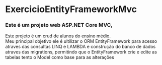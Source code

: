 # ExercicioEntityFrameworkMvc

### Este é um projeto web ASP.NET Core MVC, 

<p> Este projeto é um crud de alunos do ensino médio.<br>
Meu principal objetivo ele é ultilizar o ORM EntityFramework para acesso atraves das consultas LINQ e LAMBDA e 
construção do banco de dados atraves das migrations, permitindo que o EntityFramework crie e edite as tabelas tento o Model como base para as alterações
</p>
